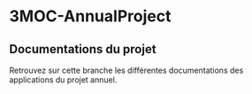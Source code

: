 # 3MOC-AnnualProject
## Documentations du projet
Retrouvez sur cette branche les différentes documentations des applications du projet annuel.

